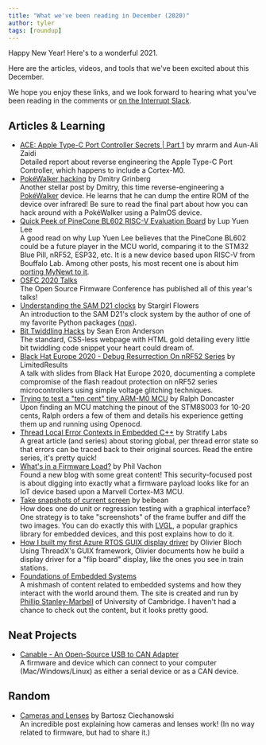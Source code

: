 ```yaml
---
title: "What we've been reading in December (2020)"
author: tyler
tags: [roundup]
---
```


<!-- excerpt start -->

Happy New Year! Here's to a wonderful 2021. 

Here are the articles, videos, and tools that we've been excited about this
December.

<!-- excerpt end -->

We hope you enjoy these links, and we look forward to hearing what you've been
reading in the comments or [on the Interrupt Slack](https://interrupt-slack.herokuapp.com/).

## Articles & Learning

- [ACE: Apple Type-C Port Controller Secrets | Part 1](https://blog.t8012.dev/ace-part-1/) by mrarm and Aun-Ali Zaidi<br>
  Detailed report about reverse engineering the Apple Type-C Port Controller, which happens to include a Cortex-M0. 
- [PokéWalker hacking](http://dmitry.gr/?r=05.Projects&proj=28.%20pokewalker) by Dmitry Grinberg<br>
  Another stellar post by Dmitry, this time reverse-engineering a [PokéWalker](https://nintendo.fandom.com/wiki/Pok%C3%A9walker) device. He learns that he can dump the entire ROM of the device over infrared! Be sure to read the final part about how you can hack around with a PokéWalker using a PalmOS device.
- [Quick Peek of PineCone BL602 RISC-V Evaluation Board](https://lupyuen.github.io/articles/pinecone) by Lup Yuen Lee<br>A good read on why Lup Yuen Lee believes that the PineCone BL602 could be a future player in the MCU world, comparing it to the STM32 Blue Pill, nRF52, ESP32, etc. It is a new device based upon RISC-V from Bouffalo Lab. Among other posts, his most recent one is about him [porting MyNewt to it](https://lupyuen.github.io/articles/mynewt).
- [OSFC 2020 Talks](https://vimeo.com/showcase/osfc-2020)<br>
  The Open Source Firmware Conference has published all of this year's talks!
- [Understanding the SAM D21 clocks](https://blog.thea.codes/understanding-the-sam-d21-clocks/) by Stargirl Flowers<br>
  An introduction to the SAM D21's clock system by the author of one of my favorite Python packages ([nox](https://nox.thea.codes/en/stable/)).
- [Bit Twiddling Hacks](https://graphics.stanford.edu/~seander/bithacks.html) by Sean Eron Anderson<br>
  The standard, CSS-less webpage with HTML gold detailing every little bit twiddling code snippet your heart could dream of.
- [Black Hat Europe 2020 - Debug Resurrection On nRF52 Series](https://limitedresults.com/2020/12/black-hat-europe-2020/) by LimitedResults<br>
  A talk with slides from Black Hat Europe 2020, documenting a complete compromise of the flash readout protection on
  nRF52 series microcontrollers using simple voltage glitching techniques.
- [Trying to test a "ten cent" tiny ARM-M0 MCU](http://nerdralph.blogspot.com/2020/12/trying-to-test-ten-cent-tiny-arm-m0-mcu.html) by Ralph Doncaster<br>
  Upon finding an MCU matching the pinout of the STM8S003 for 10-20 cents, Ralph orders a few of them and details his experience getting them up and running using Openocd.
- [Thread Local Error Contexts in Embedded C++](https://blog.stratifylabs.co/device/2020-12-14-Thread-Local-Error-Context-in-Cpp/) by Stratify Labs<br>
  A great article (and series) about storing global, per thread error state so that errors can be traced back to their original sources. Read the entire series, it's pretty quick!
- [What's in a Firmware Load?](https://www.security-embedded.com/blog/2016/7/11/whats-in-a-firmware-load) by Phil Vachon<br>
  Found a new blog with some great content! This security-focused post is about digging into exactly what a firmware payload looks like for an IoT device based upon a Marvell Cortex-M3 MCU.
- [Take snapshots of current screen](https://blog.lvgl.io/2019-04-25/snapshots) by beibean<br>
  How does one do unit or regression testing with a graphical interface? One strategy is to take "screenshots" of the frame buffer and diff the two images. You can do exactly this with [LVGL](https://lvgl.io/), a popular graphics library for embedded devices, and this post explains how to do it. 
- [How I built my first Azure RTOS GUIX display driver](https://www.olivierbloch.com/post/how-i-built-my-first-azure-rtos-guix-display-driver) by Olivier Bloch<br>
  Using ThreadX's GUIX framework, Olivier documents how he build a display driver for a "flip board" display, like the ones you see in train stations.
- [Foundations of Embedded Systems](https://f-of-e.org/)<br>
  A mishmash of content related to embedded systems and how they interact with the world around them. The site is created and run by [Phillip Stanley-Marbell](https://www.phillipstanleymarbell.org/) of University of Cambridge. I haven't had a chance to check out the content, but it looks pretty good.


## Neat Projects
- [Canable - An Open-Source USB to CAN Adapter](https://canable.io/)<br>
  A firmware and device which can connect to your computer (Mac/Windows/Linux) as either a serial device or as a CAN device.

## Random

- [Cameras and Lenses](https://ciechanow.ski/cameras-and-lenses/) by Bartosz Ciechanowski<br>
  An incredible post explaining how cameras and lenses work! (In no way related to firmware, but had to share it.)
